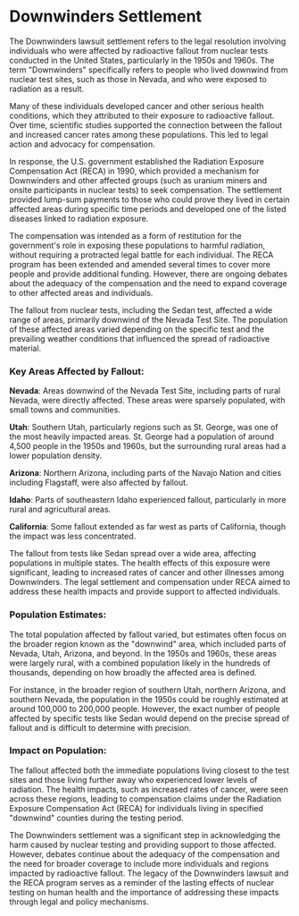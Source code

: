 # Downwinders Settlement

The Downwinders lawsuit settlement refers to the legal resolution involving individuals who were affected by radioactive
fallout from nuclear tests conducted in the United States, particularly in the 1950s and 1960s. The term "Downwinders"
specifically refers to people who lived downwind from nuclear test sites, such as those in Nevada, and who were exposed
to radiation as a result.

Many of these individuals developed cancer and other serious health conditions, which they attributed to their exposure
to radioactive fallout. Over time, scientific studies supported the connection between the fallout and increased cancer
rates among these populations. This led to legal action and advocacy for compensation.

In response, the U.S. government established the Radiation Exposure Compensation Act (RECA) in 1990, which provided a
mechanism for Downwinders and other affected groups (such as uranium miners and onsite participants in nuclear tests) to
seek compensation. The settlement provided lump-sum payments to those who could prove they lived in certain affected
areas during specific time periods and developed one of the listed diseases linked to radiation exposure.

The compensation was intended as a form of restitution for the government's role in exposing these populations to
harmful radiation, without requiring a protracted legal battle for each individual. The RECA program has been extended
and amended several times to cover more people and provide additional funding. However, there are ongoing debates about
the adequacy of the compensation and the need to expand coverage to other affected areas and individuals.

The fallout from nuclear tests, including the Sedan test, affected a wide range of areas, primarily downwind of the
Nevada Test Site. The population of these affected areas varied depending on the specific test and the prevailing
weather conditions that influenced the spread of radioactive material. 


### Key Areas Affected by Fallout:

**Nevada**: Areas downwind of the Nevada Test Site, including parts of rural Nevada, were directly affected. These areas
were sparsely populated, with small towns and communities. 

**Utah**: Southern Utah, particularly regions such as St.
George, was one of the most heavily impacted areas. St. George had a population of around 4,500 people in the 1950s and
1960s, but the surrounding rural areas had a lower population density. 

**Arizona**: Northern Arizona, including parts of
the Navajo Nation and cities including Flagstaff, were also affected by fallout. 

**Idaho**: Parts of southeastern Idaho
experienced fallout, particularly in more rural and agricultural areas. 

**California**: Some fallout extended as far
west as parts of California, though the impact was less concentrated.

The fallout from tests like Sedan spread over a wide area, affecting populations in multiple states. The health effects
of this exposure were significant, leading to increased rates of cancer and other illnesses among Downwinders. The legal
settlement and compensation under RECA aimed to address these health impacts and provide support to affected
individuals.


### Population Estimates:

The total population affected by fallout varied, but estimates often focus on the broader region known as the "downwind"
area, which included parts of Nevada, Utah, Arizona, and beyond. In the 1950s and 1960s, these areas were largely rural,
with a combined population likely in the hundreds of thousands, depending on how broadly the affected area is defined.

For instance, in the broader region of southern Utah, northern Arizona, and southern Nevada, the population in the 1950s
could be roughly estimated at around 100,000 to 200,000 people. However, the exact number of people affected by specific
tests like Sedan would depend on the precise spread of fallout and is difficult to determine with precision.


### Impact on Population:

The fallout affected both the immediate populations living closest to the test sites and those living further away who
experienced lower levels of radiation. The health impacts, such as increased rates of cancer, were seen across these
regions, leading to compensation claims under the Radiation Exposure Compensation Act (RECA) for individuals living in
specified "downwind" counties during the testing period.

The Downwinders settlement was a significant step in acknowledging the harm caused by nuclear testing and providing
support to those affected. However, debates continue about the adequacy of the compensation and the need for broader
coverage to include more individuals and regions impacted by radioactive fallout. The legacy of the Downwinders lawsuit
and the RECA program serves as a reminder of the lasting effects of nuclear testing on human health and the importance
of addressing these impacts through legal and policy mechanisms.

